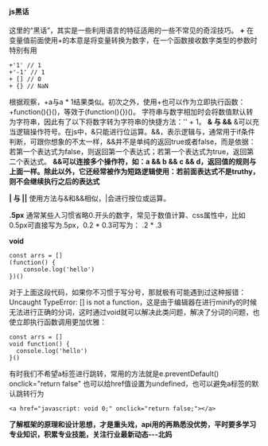 #### js黑话
这里的“黑话”，其实是一些利用语言的特征适用的一些不常见的奇淫技巧。
**+**
在变量值前面使用+的本意是将变量转换为数字，在一个函数接收数字类型的参数时特别有用
```
+'1' // 1
+'-1' // 1
+ [] // 0
+ {} // NaN
```
根据观察，+a与a * 1结果类似。初次之外，使用+也可以作为立即执行函数：+function(){}()，等效于(function(){})()。
字符串与数字相加时会将数值默认转为字符串，因此有了以下将数字转为字符串的快捷方法：'' + 1。
**& 与 &&**
&可以充当逻辑操作符号。在js中，&只能进行位运算。&&，表示逻辑与，通常用于if条件判断，可跟你想象的不太一样，&&并不是单纯的返回true或者false，而是依据：若第一个表达式为false，则返回第一个表达式；若第一个表达式为true，返回第二个表达式。 
**&&可以连接多个操作符，如：a && b && c && d，返回值的规则与上面一样。除此以外，它还经常被作为短路逻辑使用：若前面表达式不是truthy，则不会继续执行之后的表达式**

**| 与 ||**
使用方法与&和&&相似，|会进行按位或运算。

**.5px**
通常某些人习惯省略0.开头的数字，常见于数值计算、css属性中，比如0.5px可直接写为.5px，0.2 * 0.3可写为： .2 * .3

**void**
```
const arrs = []
(function() {
    console.log('hello')
})()
```
对于上面这段代码，如果你不习惯于写分号，那就极有可能遇到过这种报错：Uncaught TypeError: [] is not a function，这是由于编辑器在进行minify的时候无法进行正确的分词，这时通过void就可以解决此类问题，解决了分词的问题，也使立即执行函数调用更加优雅：
```
const arrs = []
void function() {
  console.log('hello')
}()
```
有时我们不希望a标签进行跳转，常用的方法就是e.preventDefault()    onclick="return false"
也可以给href值设置为undefined，也可以避免a标签的默认跳转行为
```
<a href="javascript: void 0;" onclick="return false;"></a>
```

**了解框架的原理和设计思想，才是重头戏，api用的再熟悉没优势，平时要多学习专业知识，积累专业技能，关注行业最新动态---北妈**